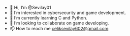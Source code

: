 - 👋 Hi, I’m @Sevilay01
- 👀 I’m interested in cybersecurity and game development.
- 🌱 I’m currently learning C and Python.
- 💞️ I’m looking to collaborate on game developing.
- 📫 How to reach me celiksevilay602@gmail.com

<!---
Sevilay01/Sevilay01 is a ✨ special ✨ repository because its `README.md` (this file) appears on your GitHub profile.
You can click the Preview link to take a look at your changes.
--->

